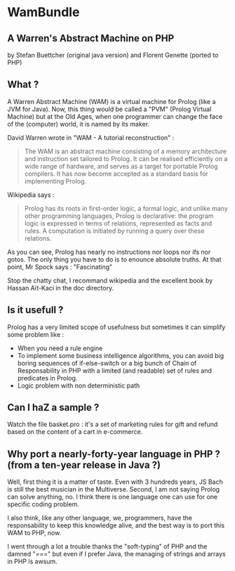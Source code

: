 # WamBundle

## A Warren's Abstract Machine on PHP
by Stefan Buettcher (original java version)
and Florent Genette (ported to PHP)

## What ?
A Warren Abstract Machine (WAM) is a virtual machine for Prolog (like a JVM for Java).
Now, this thing would be called a "PVM" (Prolog Virtual Machine) but at
the Old Ages, when one programmer can change the face of the (computer) world,
it is named by its maker.


David Warren wrote in "WAM - A tutorial reconstruction" :
<blockquote><p>The WAM is an abstract machine consisting of a memory architecture and instruction
set tailored to Prolog. It can be realised efficiently on a wide range of
hardware, and serves as a target for portable Prolog compilers. It has now become
accepted as a standard basis for implementing Prolog.</p></blockquote>

Wikipedia says :
<blockquote><p>Prolog has its roots in first-order logic, a formal logic, and unlike many
other programming languages, Prolog is declarative: the program logic is
expressed in terms of relations, represented as facts and rules. A computation
is initiated by running a query over these relations.</p></blockquote>

As you can see, Prolog has nearly no instructions nor loops nor ifs nor gotos.
The only thing you have to do is to enounce absolute truths.
At that point, Mr Spock says : "Fascinating"

Stop the chatty chat, I recommand wikipedia and the excellent book by
Hassan Aït-Kaci in the doc directory.

## Is it usefull ?
Prolog has a very limited scope of usefulness but sometimes it can simplify some problem like :

 * When you need a rule engine
 * To implement some business intelligence algorithms, you can avoid
big boring sequences of if-else-switch or a big bunch of Chain of Responsability
in PHP with a limited (and readable) set of rules and predicates in Prolog.
 * Logic problem with non deterministic path


## Can I haZ a sample ?
Watch the file basket.pro : it's a set of marketing rules for gift and refund based on the
content of a cart in e-commerce.


## Why port a nearly-forty-year language in PHP ? (from a ten-year release in Java  ?)
Well, first thing it is a matter of taste. Even with 3 hundreds years, JS Bach
is still the best musician in the Multiverse. Second, I am not saying Prolog
can solve anything, no. I think there is one language one can use for one
specific coding problem.

I also think, like any other language, we, programmers, have the responsability
to keep this knowledge alive, and the best way is to port this WAM to PHP, now.

I went through a lot a trouble thanks the "soft-typing" of PHP and the damned
"===" but even if I prefer Java, the managing of strings and arrays in PHP
is awsum.